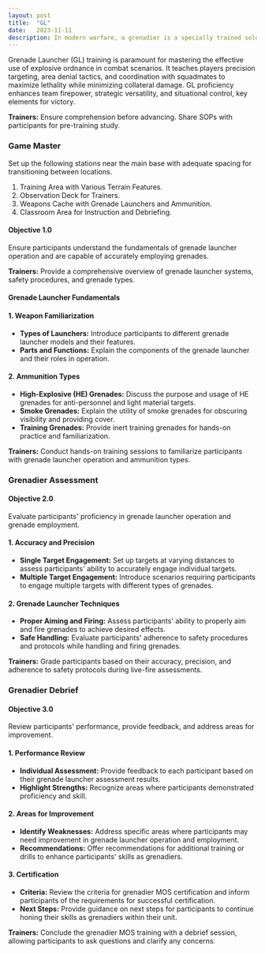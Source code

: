 ```yaml
---
layout: post
title:  "GL"
date:   2023-11-11
description: In modern warfare, a grenadier is a specially trained soldier operating as part of a fireteam, proficient in the use of limited high-angle indirect fire over "dead zones".  
---
```


<p class="intro"><span class="dropcap">G</span>renade Launcher (GL) training is paramount for mastering the effective use of explosive ordnance in combat scenarios. It teaches players precision targeting, area denial tactics, and coordination with squadmates to maximize lethality while minimizing collateral damage. GL proficiency enhances team firepower, strategic versatility, and situational control, key elements for victory.  
</p>

**Trainers:** Ensure comprehension before advancing. Share SOPs with participants for pre-training study.

### Game Master

Set up the following stations near the main base with adequate spacing for transitioning between locations.

1. Training Area with Various Terrain Features.
2. Observation Deck for Trainers.
3. Weapons Cache with Grenade Launchers and Ammunition.
4. Classroom Area for Instruction and Debriefing.

#### Objective 1.0

Ensure participants understand the fundamentals of grenade launcher operation and are capable of accurately employing grenades.

**Trainers:** Provide a comprehensive overview of grenade launcher systems, safety procedures, and grenade types.

#### Grenade Launcher Fundamentals

#### 1. Weapon Familiarization

- **Types of Launchers:** Introduce participants to different grenade launcher models and their features.
- **Parts and Functions:** Explain the components of the grenade launcher and their roles in operation.

#### 2. Ammunition Types

- **High-Explosive (HE) Grenades:** Discuss the purpose and usage of HE grenades for anti-personnel and light material targets.
- **Smoke Grenades:** Explain the utility of smoke grenades for obscuring visibility and providing cover.
- **Training Grenades:** Provide inert training grenades for hands-on practice and familiarization.

**Trainers:** Conduct hands-on training sessions to familiarize participants with grenade launcher operation and ammunition types.

### Grenadier Assessment

#### Objective 2.0

Evaluate participants' proficiency in grenade launcher operation and grenade employment.

#### 1. Accuracy and Precision

- **Single Target Engagement:** Set up targets at varying distances to assess participants' ability to accurately engage individual targets.
- **Multiple Target Engagement:** Introduce scenarios requiring participants to engage multiple targets with different types of grenades.

#### 2. Grenade Launcher Techniques

- **Proper Aiming and Firing:** Assess participants' ability to properly aim and fire grenades to achieve desired effects.
- **Safe Handling:** Evaluate participants' adherence to safety procedures and protocols while handling and firing grenades.

**Trainers:** Grade participants based on their accuracy, precision, and adherence to safety protocols during live-fire assessments.

### Grenadier Debrief

####  Objective 3.0

Review participants' performance, provide feedback, and address areas for improvement.

#### 1. Performance Review

- **Individual Assessment:** Provide feedback to each participant based on their grenade launcher assessment results.
- **Highlight Strengths:** Recognize areas where participants demonstrated proficiency and skill.

#### 2. Areas for Improvement

- **Identify Weaknesses:** Address specific areas where participants may need improvement in grenade launcher operation and employment.
- **Recommendations:** Offer recommendations for additional training or drills to enhance participants' skills as grenadiers.

#### 3. Certification

- **Criteria:** Review the criteria for grenadier MOS certification and inform participants of the requirements for successful certification.
- **Next Steps:** Provide guidance on next steps for participants to continue honing their skills as grenadiers within their unit.

**Trainers:** Conclude the grenadier MOS training with a debrief session, allowing participants to ask questions and clarify any concerns.
